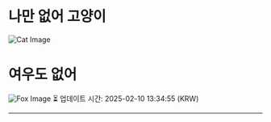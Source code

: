 
# 나만 없어 고양이

![Cat Image](https://cdn2.thecatapi.com/images/9vf.jpg)

# 여우도 없어
![Fox Image](https://randomfox.ca/images/119.jpg)
⏳ 업데이트 시간: 2025-02-10 13:34:55 (KRW)

---
